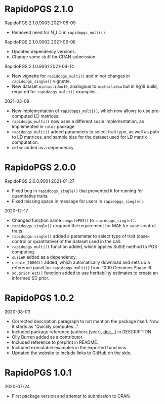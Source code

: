 # RapidoPGS 2.1.0

RapidoPGS 2.1.0.9003
2021-06-09
- Removed need for N_LD in `rapidopgs_multi()`.


RapidoPGS 2.1.0.9002
2021-06-08
- Updated dependency versions.
- Change some stuff for CRAN submission.

RapidoPGS 2.1.0.9001
2021-04-14
- New vignette for `rapidopgs_multi()` and minor changes in `rapidopgs_single()` vignette.
- New dataset `michailidou19`, analogous to `michailidou` but in hg19 build, required for `rapidopgs_multi()` examples.


2021-03-08
- New implementation of `rapidopgs_multi()`, which now allows to use pre-computed LD matrices.
- `rapidopgs_multi()` now uses a different susie implementation, as implemented in `coloc` package.
- `rapidopgs_multi()` added parameters to select trait type, as well as path to LD matrices, and sample size for the dataset used for LD matrix computation.
- `coloc` added as a dependency.


# RapidoPGS 2.0.0 

RapidoPGS 2.0.0.9001 
2021-01-27
- Fixed bug in `rapidopgs_single()` that prevented it for running for quantitative traits.
- Fixed missing space in message for users in `rapidopgs_single()`.

2020-12-17
- Changed function name `computePGS()` to `rapidopgs_single()`.
- `rapidopgs_single()` dropped the requirement for MAF for case-control traits.
- `rapidopgs-single()` added a parameter to select type of trait (case-control or quantitative) of the dataset used in the call.
- `rapidopgs_multi()` function added, which applies SuSiE method to PGS computing.
- `susieR` added as a dependency.
- `create_1000G()` added, which automatically download and sets up a reference panel for `rapidopgs_multi()` from 1000 Genomes Phase III.
- `sd.prior.est()` function added to use heritability estimates to create an informed SD prior.

# RapidoPGS 1.0.2
2020-08-03
- Corrected description paragraph to not mention the package itself. Now it starts as "Quickly computes...".
- Included package reference (authors (year), <doi:...>) in DESCRIPTION.
- Olly Burren added as a contributor
- Included reference to preprint in README.
- Included executable examples in the exported functions.
- Updated the website to include links to GitHub on the side.

# RapidoPGS 1.0.1
2020-07-24
- First package version and attempt to submission to CRAN.
  
